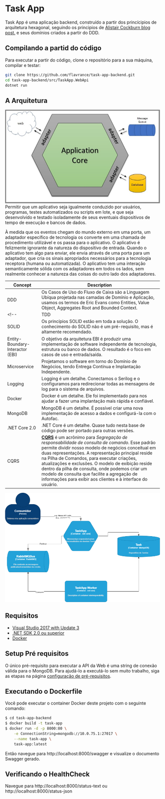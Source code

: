 # Task App
Task App é uma aplicação backend, construído a partir dos princícipios de arquitetura hexagonal, seguindo os principios de [Alistair Cockburn blog post.](http://alistair.cockburn.us/Hexagonal+architecture) e seus domínios criados a partir do DDD.

## Compilando a partid do código
Para executar a partir do código, clone o repositório para a sua máquina, compilar e testar:

```sh
git clone https://github.com/flavrance/task-app-backend.git
cd task-app-backend/src/TaskApp.WebApi
dotnet run
```
## A Arquitetura
![Arquitetura Hexagonal](https://raw.githubusercontent.com/flavrance/task-app-backend/main/docs/hexagonal_style-1.jpg)
Permitir que um aplicativo seja igualmente conduzido por usuários, programas, testes automatizados ou scripts em lote, e que seja desenvolvido e testado isoladamente de seus eventuais dispositivos de tempo de execução e bancos de dados.

À medida que os eventos chegam do mundo externo em uma porta, um adaptador específico de tecnologia os converte em uma chamada de procedimento utilizável e os passa para o aplicativo. O aplicativo é felizmente ignorante da natureza do dispositivo de entrada. Quando o aplicativo tem algo para enviar, ele envia através de uma porta para um adaptador, que cria os sinais apropriados necessários para a tecnologia receptora (humana ou automatizada). O aplicativo tem uma interação semanticamente sólida com os adaptadores em todos os lados, sem realmente conhecer a natureza das coisas do outro lado dos adaptadores.

| Concept | Description |
| --- | --- |
| DDD | Os Casos de Uso do Fluxo de Caixa são a Linguagem Ubíqua projetada nas camadas de Domínio e Aplicação, usamos os termos de Eric Evans como Entities, Value Object, Aggregates Root and Bounded Context. |
<!--| TDD | Desde o início do projeto desenvolvemos Unit Tests que nos ajudaram a impor as regras de negócio e a criar uma aplicação que previne bugs ao invés de encontrá-los. Também temos testes mais sofisticados como Testes de Caso de Uso, Testes de Mapeamento e Testes de Integração. |-->
| SOLID | Os princípios SOLID estão em toda a solução. O conhecimento do SOLID não é um pré-requisito, mas é altamente recomendado. |
| Entity-Boundary-Interactor (EBI) | O objetivo da arquitetura EBI é produzir uma implementação de software independente de tecnologia, estrutura ou banco de dados. O resultado é o foco em casos de uso e entrada/saída. |
| Microservice | Projetamos o software em torno do Domínio de Negócios, tendo Entrega Contínua e Implantação Independente. |
| Logging |Logging é um detalhe. Conectamos o Serilog e o configuramos para redirecionar todas as mensagens de log para o sistema de arquivos. |
| Docker | Docker é um detalhe. Ele foi implementado para nos ajudar a fazer uma implantação mais rápida e confiável. |
| MongoDB | MongoDB é um detalhe. É possível criar uma nova implementação de acesso a dados e configurá-la com o Autofac. |
| .NET Core 2.0 | .NET Core é um detalhe. Quase tudo nesta base de código pode ser portado para outras versões. |
| CQRS | **[CQRS](https://martinfowler.com/bliki/CQRS.html)** é um acrônimo para *Segregação de responsabilidade de consulta de comando*. Esse padrão permite dividir nosso modelo de negócios conceitual em duas representações. A representação principal reside na Pilha de Comandos, para executar criações, atualizações e exclusões. O modelo de exibição reside dentro da pilha de consulta, onde podemos criar um modelo de consulta que facilite a agregação de informações para exibir aos clientes e à interface do usuário. |

![Arquitetura Hexagonal Adotada](https://raw.githubusercontent.com/flavrance/task-app-backend/main/docs/TaskApp.drawio.png)

## Requisitos
* [Visual Studio 2017 with Update 3](https://www.visualstudio.com/en-us/news/releasenotes/vs2017-relnotes)
* [.NET SDK 2.0 ou superior](https://www.microsoft.com/net/download/core)
* [Docker](https://docs.docker.com/docker-for-windows/install/)

## Setup Pré requisitos 

O único pré-requisito para executar a API da Web é uma string de conexão válida para o MongoDB. Para ajudá-lo a executá-lo sem muito trabalho, siga as etapas na página [configuração de pré-requisitos](https://github.com/flavrance/task-app-backend/wiki/Setup-Pré-Requisitos).

## Executando o Dockerfile

Você pode executar o container Docker  deste projeto com o seguinte comando:

```sh
$ cd task-app-backend
$ docker build -t task-app
$ docker run -d -p 8000:80 \
	-e ConnectionString=mongodb://10.0.75.1:27017 \
	--name task-app \
	task-app:latest
```
Então navegue para http://localhost:8000/swagger e visualize o documento Swagger gerado.

## Verificando o HealthCheck

Navegue para http://localhost:8000/status-text ou http://localhost:8000/status-json